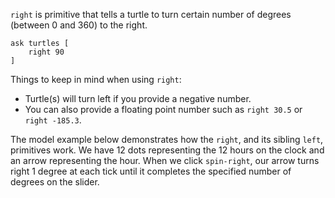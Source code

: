 `right` is primitive that tells a turtle to turn certain number of degrees (between 0 and 360) to the right. 



```
ask turtles [
	right 90
]
```



Things to keep in mind when using `right`: 

* Turtle(s) will turn left if you provide a negative number.
* You can also provide a floating point number such as `right 30.5` or `right -185.3`.



The model example below demonstrates how the `right`, and its sibling `left`, primitives work. We have 12 dots representing the 12 hours on the clock and an arrow representing the hour. When we click `spin-right`, our arrow turns right 1 degree at each tick until it completes the specified number of degrees on the slider.

